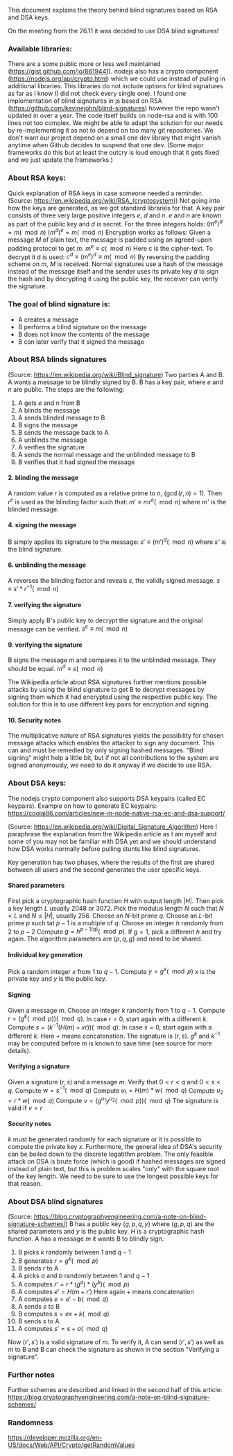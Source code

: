 This document explains the theory behind blind signatures based on RSA and DSA keys.

On the meeting from the 26.11 it was decided to use DSA blind signatures!

### Available libraries:
There are a some public more or less well maintained (https://gist.github.com/jo/8619441).
nodejs also has a crypto component (https://nodejs.org/api/crypto.html) which we could use instead of pulling in additional libraries.
This libraries do not include options for blind signatures as far as I know (I did not check every single one).
I found one implementation of blind signatures in js based on RSA (https://github.com/kevinejohn/blind-signatures) however the repo wasn't updated in over a year.
The code itself builds on node-rsa and is with 100 lines not too complex. We might be able to adapt the solution for our needs by re-implementing it as not to depend on too many git repositories. We don't want our project depend on a small one dev library that might vanish anytime when Github decides to suspend that one dev. (Some major frameworks do this but at least the outcry is loud enough that it gets fixed and we just update the frameworks.)

### About RSA keys:
Quick explanation of RSA keys in case someone needed a reminder.
(Source: https://en.wikipedia.org/wiki/RSA_(cryptosystem))
Not going into how the keys are generated, as we got standard libraries for that.
A key pair consists of three very large positive integers *e*, *d* and *n*.
*e* and *n* are known as part of the public key and *d* is secret.
For the three integers holds:
$(m^e)^d = m(\mod n)$
$(m^d)^e = m(\mod n)$
Encryption works as follows:
Given a message *M* of plain text, the message is padded using an agreed-upon padding protocol to get *m*.
$m^e \equiv c(\mod n)$
Here c is the cipher-text.
To decrypt it d is used:
$c^d \equiv (m^e)^d \equiv m (\mod n)$
By reversing the padding scheme on *m*, *M* is received.
Normal signatures use a hash of the message instead of the message itself and the sender uses its private key *d* to sign the hash and by decrypting it using the public key, the receiver can verify the signature.

### The goal of blind signature is:
- A creates a message
- B performs a blind signature on the message
- B does not know the contents of the message
- B can later verify that it signed the message

### About RSA blinds signatures
(Source: https://en.wikipedia.org/wiki/Blind_signature)
Two parties A and B. A wants a message to be blindly signed by B.
B has a key pair, where *e* and *n* are public.
The steps are the following:
1. A gets *e* and *n* from B
2. A blinds the message
3. A sends blinded message to B
4. B signs the message
5. B sends the message back to A
6. A unblinds the message
7. A verifies the signature
8. A sends the normal message and the unblinded message to B
9. B verifies that it had signed the message

#### 2. blinding the message
A random value *r* is computed as a relative prime to *n*, ($\gcd(r,n) = 1$).
Then $r^e$ is used as the blinding factor such that:
$m' \equiv mr^e (\mod n)$ where *m'* is the blinded message.

#### 4. signing the message
B simply applies its signature to the message:
$s' \equiv (m')^d (\mod n)$
where *s'* is the blind signature.

#### 6. unblinding the message
A reverses the blinding factor and reveals *s*, the validly signed message.
$s \equiv s' * r^{-1} (\mod n)$

#### 7. verifying the signature
Simply apply B's public key to decrypt the signature and the original message can be verified.
$s^e \equiv m (\mod n)$

#### 9. verifying the signature
B signs the message *m* and compares it to the unblinded message. They should be equal.
$m^d \equiv s (\mod n)$

The Wikipedia article about RSA signatures further mentions possible attacks by using the blind signature to get B to decrypt messages by signing them which it had encrypted using the respective public key.
The solution for this is to use different key pairs for encryption and signing.

#### 10. Security notes
The multiplicative nature of RSA signatures yields the possibility for chosen message attacks which enables the attacker to sign any document. This can and must be remedied by only signing hashed messages.
"Blind signing" might help a little bit, but if not all contributions to the system are signed anonymously, we need to do it anyway if we decide to use RSA.

### About DSA keys:
The nodejs crypto component also supports DSA keypairs (called EC keypairs).
Example on how to generate EC keypairs: https://coolaj86.com/articles/new-in-node-native-rsa-ec-and-dsa-support/

(Source: https://en.wikipedia.org/wiki/Digital_Signature_Algorithm)
Here I paraphrase the explanation from the Wikipedia article as I am myself and some of you may not be familiar with DSA yet and we should understand how DSA works normally before pulling stunts like blind signatures.

Key generation has two phases, where the results of the first are shared between all users and the second generates the user specific keys.

#### Shared parameters
First pick a cryptographic hash function *H* with output length |*H*|.
Then pick a key length *L* usually 2048 or 3072.
Pick the modulus length *N* such that $N < L$ and $N \leq |H|$, usually 256.
Choose an *N*-bit prime *q*.
Choose an *L*-bit prime *p* such tat $p-1$ is a multiple of *q*.
Choose an integer *h* randomly from $2$ to $p-2$
Compute $g = h^{p-1/q)} (\mod p)$. If $g=1$, pick a different *h* and try again.
The algorithm parameters are $(p,q,g)$ and need to be shared.

#### Individual key generation
Pick a random integer *x* from $1$ to $q-1$.
Compute $y = g^x (\mod p)$
*x* is the private key and *y* is the public key.

#### Signing
Given a message *m*.
Choose an integer *k* randomly from $1$ to $q-1$.
Compute $r = (g^k (\mod p)) (\mod q)$. In case $r = 0$, start again with a different *k*.
Compute $s = (k^{-1}(H(m) + xr)) (\mod q)$. In case $s = 0$, start again with a different *k*. Here *+* means concatenation.
The signature is $(r,s)$.
$g^k$ and $k^{-1}$ may be computed before *m* is known to save time (see source for more details).

#### Verifying a signature
Given a signature $(r,s)$ and a message *m*.
Verify that $0 < r < q$ and $0 < s < q$.
Compute $w = s^{-1} (\mod q)$
Compute $u_1 = H(m) * w (\mod q)$
Compute $u_2 = r * w (\mod q)$
Compute $v = (g^{u_1}y^{u_2} (\mod p)) (\mod q)$
The signature is valid if $v = r$

#### Security notes
*k* must be generated randomly for each signature or it is possible to compute the private key *x*.
Furthermore, the general idea of DSA's security can be boiled down to the discrete logatithm problem. The only feasible attack on DSA is brute force (which is good) if hashed messages are signed instead of plain text, but this is problem scales "only" with the square root of the key length. We need to be sure to use the longest possible keys for that reason. 

### About DSA blind signatures
(Source: https://blog.cryptographyengineering.com/a-note-on-blind-signature-schemes/)
B has a public key $(g,p,q,y)$ where $(g,p,q)$ are the shared parameters and *y* is the public key.
*H* is a cryptographic hash function.
A has a message *m* it wants B to blindly sign.

1. B picks *k* randomly between $1$ and $q-1$
2. B generates $r = g^k (\mod p)$
3. B sends *r* to A
4. A picks *a* and *b* randomly between $1$ and $q-1$
5. A computes $r' = r*(g^a)*(y^b) (\mod p)$
6. A computes $e' = H(m + r')$ Here again + means concatenation
7. A computes $e = e' - b (\mod q)$
8. A sends *e* to B
9. B computes $s = ex + k (\mod q)$
10. B sends *s* to A
11. A computes $s' = s + a (\mod q)$

Now $(r',s')$ is a valid signature of *m*.
To verify it, A can send $(r', s')$ as well as *m* to B and B can check the signature as shown in the section "Verifying a signature".

### Further notes
Further schemes are described and linked in the second half of this article:
https://blog.cryptographyengineering.com/a-note-on-blind-signature-schemes/

### Randomness

https://developer.mozilla.org/en-US/docs/Web/API/Crypto/getRandomValues